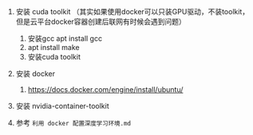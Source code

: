 1. 安装 cuda toolkit （其实如果使用docker可以只装GPU驱动，不装toolkit，但是云平台docker容器创建后联网有时候会遇到问题）
   1. 安装gcc    apt install gcc
   2. apt install make
   3. 安装cuda toolkit

2. 安装 docker
   1. https://docs.docker.com/engine/install/ubuntu/
3. 安装 nvidia-container-toolkit
4. 参考 `利用 docker 配置深度学习环境.md`
